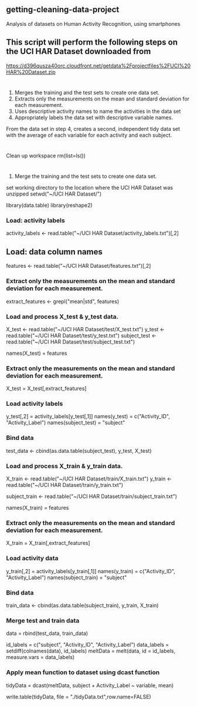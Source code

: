 ## getting-cleaning-data-project
Analysis of datasets on Human Activity Recognition, using smartphones

## This script will perform the following steps on the UCI HAR Dataset downloaded from 
 https://d396qusza40orc.cloudfront.net/getdata%2Fprojectfiles%2FUCI%20HAR%20Dataset.zip 
#
 1. Merges the training and the test sets to create one data set.
 2. Extracts only the measurements on the mean and standard deviation for each
    measurement. 
 3. Uses descriptive activity names to name the activities in the data set
 4. Appropriately labels the data set with descriptive variable names. 

 From the data set in step 4, creates a second, independent tidy data set with 
 the average of each variable for each activity and each subject.
#
#
 Clean up workspace
rm(list=ls())
#
 1. Merge the training and the test sets to create one data set.

set working directory to the location where the UCI HAR Dataset was unzipped
setwd("~/UCI HAR Dataset/")

library(data.table)
library(reshape2)

### Load: activity labels
activity_labels <- read.table("~/UCI HAR Dataset/activity_labels.txt")[,2]

## Load: data column names
features <- read.table("~/UCI HAR Dataset/features.txt")[,2]

### Extract only the measurements on the mean and standard deviation for each measurement.
extract_features <- grepl("mean|std", features)

### Load and process X_test & y_test data.
X_test <- read.table("~/UCI HAR Dataset/test/X_test.txt")
y_test <- read.table("~/UCI HAR Dataset/test/y_test.txt")
subject_test <- read.table("~/UCI HAR Dataset/test/subject_test.txt")

names(X_test) = features

### Extract only the measurements on the mean and standard deviation for each measurement.
X_test = X_test[,extract_features]

### Load activity labels
y_test[,2] = activity_labels[y_test[,1]]
names(y_test) = c("Activity_ID", "Activity_Label")
names(subject_test) = "subject"

### Bind data
test_data <- cbind(as.data.table(subject_test), y_test, X_test)

### Load and process X_train & y_train data.
X_train <- read.table("~/UCI HAR Dataset/train/X_train.txt")
y_train <- read.table("~/UCI HAR Dataset/train/y_train.txt")

subject_train <- read.table("~/UCI HAR Dataset/train/subject_train.txt")

names(X_train) = features

### Extract only the measurements on the mean and standard deviation for each measurement.
X_train = X_train[,extract_features]

### Load activity data
y_train[,2] = activity_labels[y_train[,1]]
names(y_train) = c("Activity_ID", "Activity_Label")
names(subject_train) = "subject"

### Bind data
train_data <- cbind(as.data.table(subject_train), y_train, X_train)

### Merge test and train data
data = rbind(test_data, train_data)

id_labels   = c("subject", "Activity_ID", "Activity_Label")
data_labels = setdiff(colnames(data), id_labels)
meltData      = melt(data, id = id_labels, measure.vars = data_labels)

### Apply mean function to dataset using dcast function
tidyData   = dcast(meltData, subject + Activity_Label ~ variable, mean)

write.table(tidyData, file = "./tidyData.txt",row.name=FALSE)
